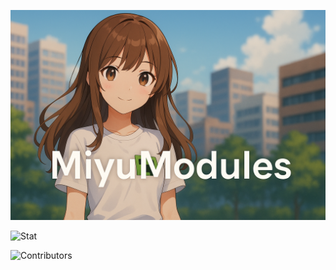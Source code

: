 [![Banner](https://raw.githubusercontent.com/d4s4n/miyumodules/refs/heads/main/assets/banner.png)](https://github.com/d4s4n/miyumodules)

![Stat](https://github-readme-stats.vercel.app/api?username=d4s4n&show_icons=true&theme=github_dark)

![Contributors](https://img.shields.io/github/contributors/d4s4n/miyumodules)
